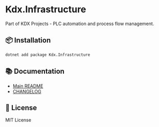 # Kdx.Infrastructure

Part of KDX Projects - PLC automation and process flow management.

## 📦 Installation

```bash
dotnet add package Kdx.Infrastructure
```

## 📚 Documentation

- [Main README](https://github.com/KANAMORI-SYSTEM-Inc/KdxProjects/blob/master/README.md)
- [CHANGELOG](https://github.com/KANAMORI-SYSTEM-Inc/KdxProjects/blob/master/CHANGELOG.md)

## 📄 License

MIT License
